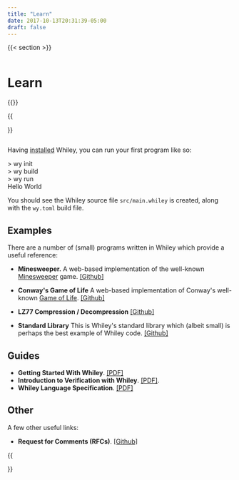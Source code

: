 ```yaml
---
title: "Learn"
date: 2017-10-13T20:31:39-05:00
draft: false
---
```


{{< section >}}
<div class="column">

<h1>Learn</h1>
</div>
{{</section>}}

{{<section>}}
<div class="column">

Having <a href="../install">installed</a> Whiley, you can run your first program like so:

<div class="code">> wy init<br/>> wy build<br/>> wy run<br/>Hello World</div>

You should see the Whiley source file <code>src/main.whiley</code> is created, along with the <code>wy.toml</code> build file.

<h2>Examples</h2>

There are a number of (small) programs written in Whiley which provide
a useful reference:

<ul>
<li><p><b>Minesweeper.</b> A web-based implementation of the well-known <a href="https://en.wikipedia.org/wiki/Minesweeper_(video_game)">Minesweeper</a> game. <a href="https://github.com/DavePearce/Minesweeper.wy">[Github]</a></p></li>
<li><p><b>Conway's Game of Life</b> A web-based implementation of Conway's well-known <a href="https://en.wikipedia.org/wiki/Conway%27s_Game_of_Life">Game of Life</a>. <a href="https://github.com/DavePearce/Conway.wy">[Github]</a></p></li>
<li><p><b>LZ77 Compression / Decompression</b> <a href="https://github.com/DavePearce/LZ.wy">[Github]</a></p></li>
<li><p><b>Standard Library</b> This is Whiley's standard library which (albeit small) is perhaps the best example of Whiley code. <a href="https://github.com/Whiley/STD.wy">[Github]</a></p></li>

</ul>

<h2>Guides</h2>

<ul>
<li><b>Getting Started With Whiley</b>.  <a href="/pdfs/GettingStartedWithWhiley.pdf">[PDF]</a></li>
<li><b>Introduction to Verification with Whiley</b>. <a href="https://whileydave.com/publications/PUG18_ETSS_preprint.pdf">[PDF]</a>.
<li><b>Whiley Language Specification</b>.  <a href="/pdfs/WhileyLanguageSpec.pdf">[PDF]</a></li>
</ul>

<h2>Other</h2>
A few other useful links:
<ul>
<li><b>Request for Comments (RFCs)</b>. <a href="https://github.com/Whiley/RFCs/">[Github]</a></li>
</ul>

{{</section>}}
   
